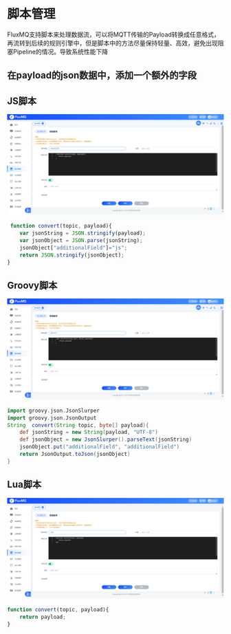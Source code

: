 
# 脚本管理

FluxMQ支持脚本来处理数据流，可以将MQTT传输的Payload转换成任意格式，再流转到后续的规则引擎中，但是脚本中的方法尽量保持轻量、高效，避免出现阻塞Pipeline的情况。导致系统性能下降

## 在payload的json数据中，添加一个额外的字段
## JS脚本
![img.png](../../../assets/images/javascript.png)
```javascript
 function convert(topic, payload){
    var jsonString = JSON.stringify(payload);
    var jsonObject = JSON.parse(jsonString);
    jsonObject["additionalField"]="js";
    return JSON.stringify(jsonObject);
}
```

## Groovy脚本
![img_1.png](../../../assets/images/groovy.png)
```groovy
import groovy.json.JsonSlurper
import groovy.json.JsonOutput
String  convert(String topic, byte[] payload){
    def jsonString = new String(payload, "UTF-8")
    def jsonObject = new JsonSlurper().parseText(jsonString)
    jsonObject.put("additionalField", "additionalField")
    return JsonOutput.toJson(jsonObject)
}
```

## Lua脚本
![img.png](../../../assets/images/lua.png)
```javascript
function convert(topic, payload){
    return payload;
}
```




